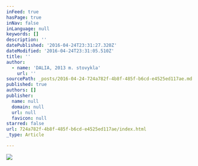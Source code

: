 ```yaml
---
inFeed: true
hasPage: true
inNav: false
inLanguage: null
keywords: []
description: ''
datePublished: '2016-04-24T23:31:27.320Z'
dateModified: '2016-04-24T23:31:05.510Z'
title: ''
author:
  - name: 'DALIA, 2013 m. stovykla'
    url: ''
sourcePath: _posts/2016-04-24-724a782f-4b8f-485f-b6cd-e4525ed117ae.md
published: true
authors: []
publisher:
  name: null
  domain: null
  url: null
  favicon: null
starred: false
url: 724a782f-4b8f-485f-b6cd-e4525ed117ae/index.html
_type: Article

---
```

![](https://the-grid-user-content.s3-us-west-2.amazonaws.com/689e7eef-4e3c-4ed6-b2b5-26826461ef7e.jpg)